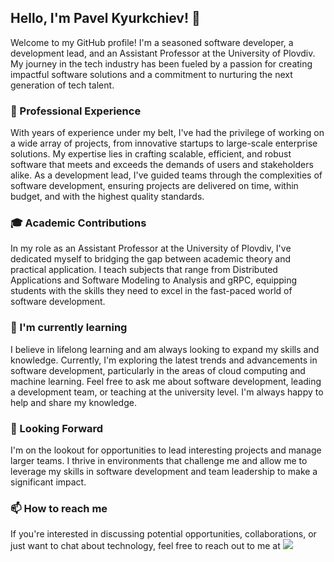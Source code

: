## Hello, I'm Pavel Kyurkchiev! 👋

Welcome to my GitHub profile! I'm a seasoned software developer, a development lead, and an Assistant Professor at the University of Plovdiv. My journey in the tech industry has been fueled by a passion for creating impactful software solutions and a commitment to nurturing the next generation of tech talent.

### 🔭 Professional Experience

With years of experience under my belt, I've had the privilege of working on a wide array of projects, from innovative startups to large-scale enterprise solutions. My expertise lies in crafting scalable, efficient, and robust software that meets and exceeds the demands of users and stakeholders alike.
As a development lead, I've guided teams through the complexities of software development, ensuring projects are delivered on time, within budget, and with the highest quality standards.

### 🎓 Academic Contributions

In my role as an Assistant Professor at the University of Plovdiv, I've dedicated myself to bridging the gap between academic theory and practical application. I teach subjects that range from Distributed Applications and Software Modeling to Analysis and gRPC, equipping students with the skills they need to excel in the fast-paced world of software development.

### 🌱 I'm currently learning

I believe in lifelong learning and am always looking to expand my skills and knowledge. Currently, I'm exploring the latest trends and advancements in software development, particularly in the areas of cloud computing and machine learning.
Feel free to ask me about software development, leading a development team, or teaching at the university level. I'm always happy to help and share my knowledge.

### 🌟 Looking Forward

I'm on the lookout for opportunities to lead interesting projects and manage larger teams. I thrive in environments that challenge me and allow me to leverage my skills in software development and team leadership to make a significant impact.

### 📫 How to reach me

If you're interested in discussing potential opportunities, collaborations, or just want to chat about technology, feel free to reach out to me at [<img src="https://img.shields.io/badge/LinkedIn-0077B5?style=for-the-badge&logo=linkedin&logoColor=white">](https://www.linkedin.com/in/pkyurkchiev/)
